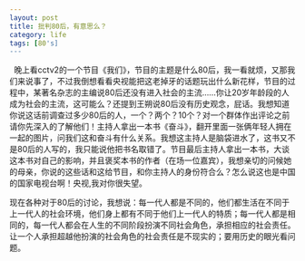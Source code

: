 ```yaml
--- 
layout: post
title: 批判80后，有意思么？
category: life
tags: [80's]
---
```

  晚上看cctv2的一个节目《我们》，节目的主题是什么80后，我一看就烦，又那我们来说事了，不过我倒想看看央视能把这老掉牙的话题玩出什么新花样，节目的过程中，某著名杂志的主编说80后还没有进入社会的主流……你让20岁年龄段的人成为社会的主流，这可能么？还提到王朔说80后没有历史观念，屁话。我想知道你说这话前调查过多少80后的人，一个？两个？10个？对一个群体作出评论之前请你先深入的了解他们！主持人拿出一本书《奋斗》，翻开里面一张俩年轻人拥在一起的图片，问我们这和奋斗有什么关系。我想这主持人是脑袋进水了，这书又不是80后的人写的，我只能说他把书名取错了。节目最后主持人拿出一本书，大谈这本书对自己的影响，并且褒奖本书的作者（在场一位嘉宾），我想亲切的问候她的母亲，你说的这些话和这给节目，和你主持人的身份符合么？怎么说这也是中国的国家电视台啊！央视,我对你很失望。

现在各种对于80后的讨论，我想说：每一代人都是不同的，他们都生活在不同于上一代人的社会环境，他们身上都有不同于他们上一代人的特质；每一代人都是相同的，每一代人都会在人生的不同阶段扮演不同社会角色，承担相应的社会责任。让一个人承担超越他扮演的社会角色的社会责任是不现实的；要用历史的眼光看问题。
